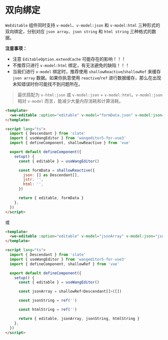 # 双向绑定

`WeEditable` 组件同时支持 `v-model`、`v-model:json` 和 `v-model:html` 三种形式的双向绑定，分别对应 `json array`、`json string` 和 `html string` 三种格式的数据。

**注意事项：**

- 注意 `EditableOption.extendCache` 可能存在的影响！！！
- 不推荐只进行 `v-model:html` 绑定，有无法避免的缺陷！！！
- 当我们进行 `v-model` 绑定时，推荐使用 `shallowReactive`/`shallowRef` 来缓存 `json array` 数据。如果你执意使用 `reactive`/`ref` 进行数据缓存，那么在出现未知错误时你可能找不到问题所在。

> 最优搭配为 `v-html:json` 或 `v-model:json` + `v-model:html`。`v-model:json` 相对 `v-model` 而言，能减少大量内存消耗和计算消耗。

```html
<template>
  <we-editable :option="editable" v-model="formData.json" v-model:json="formData.jstr" v-model:html="formData.html" />
</template>

<script lang="ts">
  import { Descendant } from 'slate'
  import { useWangEditor } from 'wangeditor5-for-vue3'
  import { defineComponent, shallowReactive } from 'vue'

  export default defineComponent({
    setup() {
      const { editable } = useWangEditor()

      const formData = shallowReactive({
        json: [] as Descendant[],
        jstr: '',
        html: '',
      })

      return { editable, formData }
    },
  })
</script>
```

或

```html
<template>
  <we-editable :option="editable" v-model="jsonArray" v-model:json="jsonString" v-model:html="htmlString" />
</template>

<script lang="ts">
  import { Descendant } from 'slate'
  import { useWangEditor } from 'wangeditor5-for-vue3'
  import { defineComponent, shallowRef } from 'vue'

  export default defineComponent({
    setup() {
      const { editable } = useWangEditor()

      const jsonArray = shallowRef<Descendant[]>([])

      const jsonString = ref('')

      const htmlString = ref('')

      return { editable, jsonArray, jsonString, htmlString }
    },
  })
</script>
```
